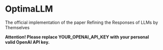 # OptimaLLM
The official implementation of the paper Refining the Responses of LLMs by Themselves

**Attention! Please replace YOUR_OPENAI_API_KEY with your personal valid OpenAI API key.**
